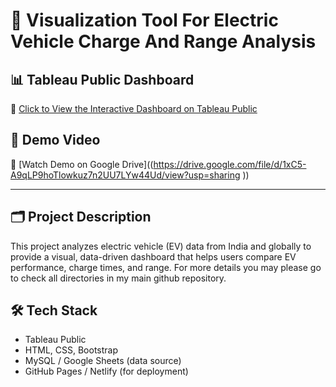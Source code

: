 # 🔋 Visualization Tool For Electric Vehicle Charge And Range Analysis

## 📊 Tableau Public Dashboard
🔗 [Click to View the Interactive Dashboard on Tableau Public]((https://public.tableau.com/app/profile/mudamanchu.gurunagesh/viz/Ev_dashboard/ElectricVehiclesAnalyticsDashboard))

## 🎥 Demo Video
🔗 [Watch Demo on Google Drive]((https://drive.google.com/file/d/1xC5-A9qLP9hoTlowkuz7n2UU7LYw44Ud/view?usp=sharing
))

---

## 🗂️ Project Description
This project analyzes electric vehicle (EV) data from India and globally to provide a visual, data-driven dashboard that helps users compare EV performance, charge times, and range.
For more details you may please go to check all directories in my main github repository.

## 🛠️ Tech Stack
- Tableau Public
- HTML, CSS, Bootstrap
- MySQL / Google Sheets (data source)
- GitHub Pages / Netlify (for deployment)

